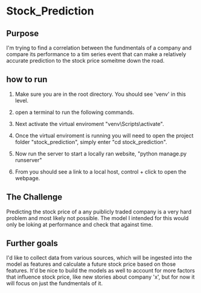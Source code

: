 # Stock_Prediction

## Purpose
 
I'm trying to find a correlation between the fundmentals of a company and compare its performance to a tim series event that can make a relatively accurate prediction to the stock price someitme down the road.


## how to run

1) Make sure you are in the root directory.
    You should see 'venv' in this level.

2) open a terminal to run the following commands.

3) Next activate the virtual enviroment "venv\Scripts\activate".

4) Once the virtual enviroment is running you will need to open the project folder "stock_prediction", simply enter "cd stock_prediction".

5) Now run the server to start a locally ran website, "python manage.py runserver"

6) From you should see a link to a local host, control + click to open the webpage.

 ## The Challenge

Predicting the stock price of a any puiblicly traded company is a very hard problem and most likely not possible.  The model I intended for this would only be loking at performance and check that against time.

## Further goals

I'd like to collect data from various sources, which will be ingested into the model as features and calculate a future stock price based on those features.  It'd be nice to build the models as well to account for more factors that influence stock price, like new stories about company 'x', but for now it will focus on just the fundmentals of it.